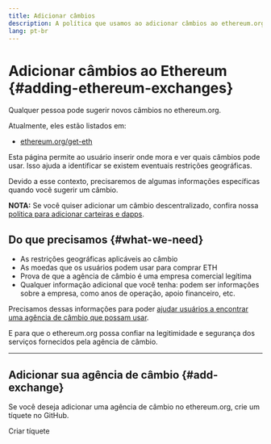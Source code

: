 ```yaml
---
title: Adicionar câmbios
description: A política que usamos ao adicionar câmbios ao ethereum.org
lang: pt-br
---
```


# Adicionar câmbios ao Ethereum \{#adding-ethereum-exchanges}

Qualquer pessoa pode sugerir novos câmbios no ethereum.org.

Atualmente, eles estão listados em:

- [ethereum.org/get-eth](/get-eth/)

Esta página permite ao usuário inserir onde mora e ver quais câmbios pode usar. Isso ajuda a identificar se existem eventuais restrições geográficas.

Devido a esse contexto, precisaremos de algumas informações específicas quando você sugerir um câmbio.

**NOTA:** Se você quiser adicionar um câmbio descentralizado, confira nossa [política para adicionar carteiras e dapps](/contributing/adding-products/).

## Do que precisamos \{#what-we-need}

- As restrições geográficas aplicáveis ao câmbio
- As moedas que os usuários podem usar para comprar ETH
- Prova de que a agência de câmbio é uma empresa comercial legítima
- Qualquer informação adicional que você tenha: podem ser informações sobre a empresa, como anos de operação, apoio financeiro, etc.

Precisamos dessas informações para poder [ajudar usuários a encontrar uma agência de câmbio que possam usar](/get-eth/#country-picker).

E para que o ethereum.org possa confiar na legitimidade e segurança dos serviços fornecidos pela agência de câmbio.

---

## Adicionar sua agência de câmbio \{#add-exchange}

Se você deseja adicionar uma agência de câmbio no ethereum.org, crie um tíquete no GitHub.

<ButtonLink to="https://github.com/ethereum/ethereum-org-website/issues/new?assignees=&labels=content+%3Afountain_pen%3A&template=suggest_exchange.yaml">
  Criar tíquete
</ButtonLink>
